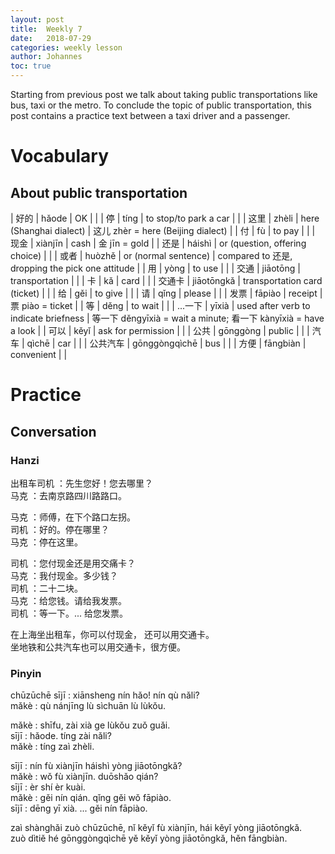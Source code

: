 ```yaml
---
layout: post
title:  Weekly 7
date:   2018-07-29
categories: weekly lesson
author: Johannes
toc: true
---
```


Starting from previous post we talk about taking public transportations like bus, taxi or the metro.
To conclude the topic of public transportation, this post contains a practice text between a taxi driver
and a passenger.

# Vocabulary
## About public transportation

| 好的     | hǎode         | OK                                    |                                                                 |
| 停       | tíng          | to stop/to park a car                 |                                                                 |
| 这里     | zhèli         | here (Shanghai dialect)               |  这儿 zhèr = here (Beijing dialect)                             |
| 付       | fù            | to pay                                |                                                                 |
| 现金     | xiànjīn       | cash                                  |  金 jīn = gold                                                  |
| 还是     | háishì        | or (question, offering choice)        |                                                                 |
| 或者     | huòzhě        | or (normal sentence)                  |  compared to 还是, dropping the pick one attitude               |
| 用       | yòng          | to use                                |                                                                 |
| 交通     | jiāotōng      | transportation                        |                                                                 |
| 卡       | kǎ            | card                                  |                                                                 |
| 交通卡   | jiāotōngkǎ    | transportation card (ticket)          |                                                                 |
| 给       | gěi           | to give                               |                                                                 |
| 请       | qǐng          | please                                |                                                                 |
| 发票     | fāpiào        | receipt                               | 票 piào = ticket                                                |
| 等       | děng          | to wait                               |                                                                 |
| ...一下  | yīxià         | used after verb to indicate briefness | 等一下 děngyīxià = wait a minute; 看一下 kànyīxià = have a look |
| 可以     | kěyǐ          | ask for permission                    |                                                                 |
| 公共     | gōnggòng      | public                                |                                                                 |
| 汽车     | qìchē         | car                                   |                                                                 |
| 公共汽车 | gōnggòngqìchē | bus                                   |                                                                 |
| 方便     | fāngbiàn      | convenient                            |                                                                 |

# Practice
## Conversation
### Hanzi

出租车司机 ：先生您好！您去哪里？  
马克       ：去南京路四川路路口。  

马克 ：师傅，在下个路口左拐。  
司机 ：好的。停在哪里？  
马克 ：停在这里。  

司机 ：您付现金还是用交痛卡？  
马克 ：我付现金。多少钱？  
司机 ：二十二块。  
马克 ：给您钱。请给我发票。  
司机 ：等一下。... 给您发票。  

在上海坐出租车，你可以付现金， 还可以用交通卡。  
坐地铁和公共汽车也可以用交通卡，很方便。  

### Pinyin

chūzūchē sījī : xiānsheng nín hǎo! nín qù nǎli?  
mǎkè          : qù nánjīng lù sìchuān lù lùkǒu.  

mǎkè : shīfu, zài xià ge lùkǒu zuǒ guǎi.  
sījī : hǎode. tíng zài nǎli?  
mǎkè : tíng zaì zhèli.  

sījī : nín fù xiànjīn háishì yòng jiāotōngkǎ?  
mǎkè : wǒ fù xiànjīn. duōshǎo qián?  
sījī : èr shí èr kuài.  
mǎkè : gěi nín qián. qǐng gěi wǒ fāpiào.  
sījī : dēng yī xià. ... gěi nín fāpiào.  

zaì shànghǎi zuò chūzūchē, nǐ kěyǐ fù xiànjīn, hái kěyǐ yòng jiāotōngkǎ.  
zuò dìtiě hé gōnggòngqìchē yě kěyǐ yòng jiāotōngkǎ, hěn fāngbiàn.  

